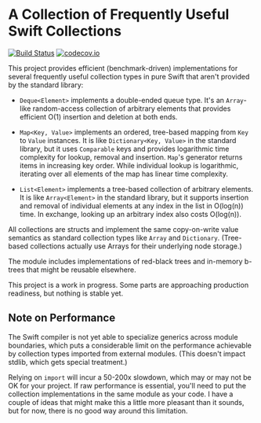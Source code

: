 # A Collection of Frequently Useful Swift Collections

[![Build Status](https://travis-ci.org/lorentey/TreeCollections.svg?branch=master)](https://travis-ci.org/lorentey/TreeCollections)
[![codecov.io](https://codecov.io/github/lorentey/TreeCollections/coverage.svg?branch=master)](https://codecov.io/github/lorentey/TreeCollections?branch=master)

This project provides efficient (benchmark-driven) implementations for several frequently useful collection types 
in pure Swift that aren't provided by the standard library:

- `Deque<Element>` implements a double-ended queue type. It's an `Array`-like random-access collection of arbitrary elements
  that provides efficient O(1) insertion and deletion at both ends.

- `Map<Key, Value>` implements an ordered, tree-based mapping from `Key` to `Value` instances. 
  It is like `Dictionary<Key, Value>` in the standard library, but it uses `Comparable` keys and provides 
  logarithmic time complexity for lookup, removal and insertion. `Map`'s generator returns items in 
  increasing key order. While individual lookup is logarithmic, iterating over all elements of the map 
  has linear time complexity.

- `List<Element>` implements a tree-based collection of arbitrary elements. It is like `Array<Element>` in the standard
  library, but it supports insertion and removal of individual elements at any index in the list in O(log(n)) time. 
  In exchange, looking up an arbitrary index also costs O(log(n)).

All collections are structs and implement the same copy-on-write value semantics as standard collection types like 
`Array` and `Dictionary`. (Tree-based collections actually use Arrays for their underlying node storage.)

The module includes implementations of red-black trees and in-memory b-trees that might be reusable elsewhere.

This project is a work in progress. Some parts are approaching production readiness, but nothing is stable yet.

## Note on Performance

The Swift compiler is not yet able to specialize generics across module boundaries, which puts a considerable limit
on the performance achievable by collection types imported from external modules. (This doesn't impact stdlib, which 
gets special treatment.)

Relying on `import` will incur a 50-200x slowdown, which may or may not be OK for your project. 
If raw performance is essential, you'll need to put the collection implementations in the same module
as your code. I have a couple of ideas that might make this a little more pleasant than it sounds, but for now, there is no
good way around this limitation.
